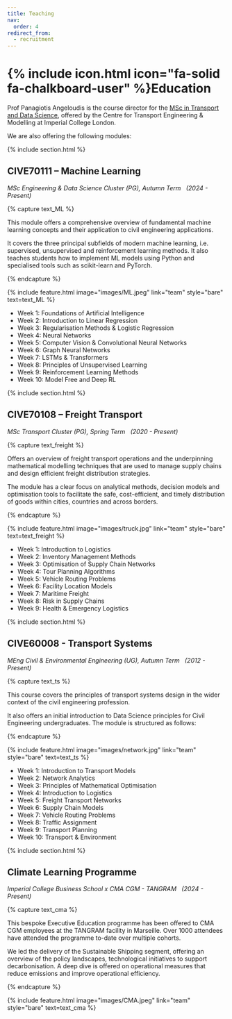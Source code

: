 ```yaml
---
title: Teaching
nav:
  order: 4
redirect_from: 
  - recruitment
---
```


# {% include icon.html icon="fa-solid fa-chalkboard-user" %}Education

Prof Panagiotis Angeloudis is the course director for the [MSc in Transport and Data Science](https://www.imperial.ac.uk/study/courses/postgraduate-taught/transport-data-science/), offered by the Centre for Transport Engineering & Modelling at Imperial College London. 

We are also offering the following modules: 

{% include section.html %}

## CIVE70111 – Machine Learning
_MSc Engineering & Data Science Cluster (PG), Autumn Term &nbsp; (2024 - Present)_

{% capture text_ML %}

This module offers a comprehensive overview of fundamental machine learning concepts and their application to civil engineering applications. 

It covers the three principal subfields of modern machine learning, i.e. supervised, unsupervised and reinforcement learning methods. It also teaches students how to implement ML models using Python and specialised tools such as scikit-learn and PyTorch.

{% endcapture %}

{%
  include feature.html
  image="images/ML.jpeg"
  link="team"
  style="bare"
  text=text_ML
%}



- Week 1: Foundations of Artificial Intelligence
- Week 2: Introduction to Linear Regression
- Week 3: Regularisation Methods & Logistic Regression
- Week 4: Neural Networks
- Week 5: Computer Vision & Convolutional Neural Networks
- Week 6: Graph Neural Networks
- Week 7: LSTMs & Transformers
- Week 8: Principles of Unsupervised Learning
- Week 9: Reinforcement Learning Methods
- Week 10: Model Free and Deep RL

{% include section.html %}

## CIVE70108 – Freight Transport
_MSc Transport Cluster (PG), Spring Term &nbsp; (2020 - Present)_ 


{% capture text_freight %}

Offers an overview of  freight transport operations and the underpinning mathematical modelling techniques that are used to manage supply chains and design efficient freight distribution strategies.

The module has a clear focus on analytical methods,  decision models and optimisation tools to facilitate the safe, cost-efficient, and timely distribution of goods within cities, countries and across borders. 

{% endcapture %}

{%
  include feature.html
  image="images/truck.jpg"
  link="team"
  style="bare"
  text=text_freight
%}







- Week 1: Introduction to Logistics
- Week 2: Inventory Management Methods
- Week 3: Optimisation of Supply Chain Networks
- Week 4: Tour Planning Algorithms
- Week 5: Vehicle Routing Problems
- Week 6: Facility Location Models
- Week 7: Maritime Freight
- Week 8: Risk in Supply Chains
- Week 9: Health & Emergency Logistics

{% include section.html %}

## CIVE60008 - Transport Systems
_MEng Civil & Environmental Engineering (UG), Autumn Term &nbsp; (2012 - Present)_


{% capture text_ts %}

This course covers the principles of transport systems design in the wider context of the civil engineering profession. 

It also offers an initial introduction to Data Science principles for Civil Engineering undergraduates. The module is structured as follows:

{% endcapture %}

{%
  include feature.html
  image="images/network.jpg"
  link="team"
  style="bare"
  text=text_ts
%}






- Week 1: Introduction to Transport Models
- Week 2: Network Analytics
- Week 3: Principles of Mathematical Optimisation
- Week 4: Introduction to Logistics
- Week 5: Freight Transport Networks
- Week 6: Supply Chain Models
- Week 7: Vehicle Routing Problems
- Week 8: Traffic Assignment
- Week 9: Transport Planning
- Week 10: Transport & Environment


{% include section.html %}

## Climate Learning Programme 
_Imperial College Business School x CMA CGM - TANGRAM &nbsp; (2024 - Present)_

{% capture text_cma %}

This bespoke Executive Education programme has been offered to CMA CGM employees at the TANGRAM facility in Marseille. Over 1000 attendees have attended the programme to-date over multiple cohorts.

We led the delivery of the Sustainable Shipping segment, offering an overview of the policy landscapes, technological initiatives to support decarbonisation. A deep dive is offered on operational measures that reduce emissions and improve operational efficiency.

{% endcapture %}


{%
  include feature.html
  image="images/CMA.jpeg"
  link="team"
  style="bare"
  text=text_cma
%}


<br>
<br>
<br>